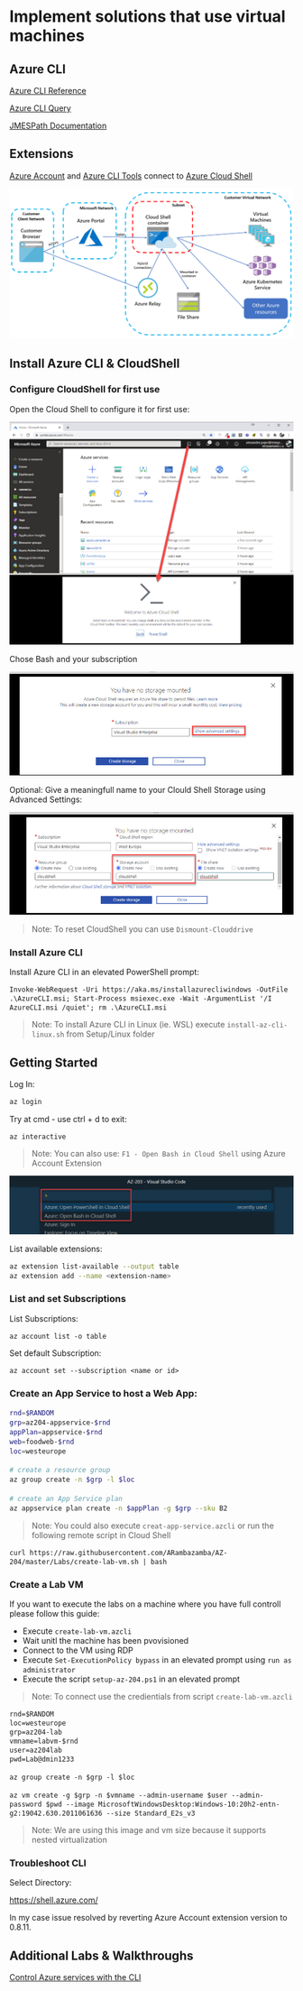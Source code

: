 # Implement solutions that use virtual machines

## Azure CLI

[Azure CLI Reference](https://docs.microsoft.com/en-us/cli/azure/reference-index?view=azure-cli-latest)

[Azure CLI Query](https://docs.microsoft.com/en-us/cli/azure/query-azure-cli?view=azure-cli-latest)

[JMESPath Documentation](http://jmespath.org/)

## Extensions

[Azure Account](https://marketplace.visualstudio.com/items?itemName=ms-vscode.azure-account) and [Azure CLI Tools](https://marketplace.visualstudio.com/items?itemName=ms-vscode.azurecli) connect to [Azure Cloud Shell](https://docs.microsoft.com/en-us/azure/cloud-shell/overview#:~:text=Azure%20Cloud%20Shell%20is%20an,work%2C%20either%20Bash%20or%20PowerShell.&text=Direct%20link%3A%20Open%20a%20browser,%3A%2F%2Fshell.azure.com.)

![cloud-shell](_images/cloud-shell.png)

## Install Azure CLI & CloudShell

### Configure CloudShell for first use

Open the Cloud Shell to configure it for first use:

![configure-cs](_images/configure-cs.jpg)

Chose Bash and your subscription

![chose-bash](_images/chose-bash.jpg)

Optional: Give a meaningfull name to your Clould Shell Storage using Advanced Settings:

![set-storage](_images/set-storage.jpg)

> Note: To reset CloudShell you can use `Dismount-Clouddrive`

### Install Azure CLI

Install Azure CLI in an elevated PowerShell prompt:

```
Invoke-WebRequest -Uri https://aka.ms/installazurecliwindows -OutFile .\AzureCLI.msi; Start-Process msiexec.exe -Wait -ArgumentList '/I AzureCLI.msi /quiet'; rm .\AzureCLI.msi
```

> Note: To install Azure CLI in Linux (ie. WSL) execute `install-az-cli-linux.sh` from Setup/Linux folder

## Getting Started

Log In:

```bash
az login
```

Try at cmd - use ctrl + d to exit:

```
az interactive
```

> Note: You can also use: `F1 - Open Bash in Cloud Shell` using Azure Account Extension

![open](_images/azure-open.png)

List available extensions:

```bash
az extension list-available --output table
az extension add --name <extension-name>
```

### List and set Subscriptions

List Subscriptions:

```
az account list -o table
```

Set default Subscription:

```
az account set --subscription <name or id>
```
### Create an App Service to host a Web App:

```bash
rnd=$RANDOM
grp=az204-appservice-$rnd
appPlan=appservice-$rnd
web=foodweb-$rnd
loc=westeurope

# create a resource group
az group create -n $grp -l $loc

# create an App Service plan
az appservice plan create -n $appPlan -g $grp --sku B2
```

> Note: You could also execute `creat-app-service.azcli` or run the following remote script in Cloud Shell

```
curl https://raw.githubusercontent.com/ARambazamba/AZ-204/master/Labs/create-lab-vm.sh | bash
```

### Create a Lab VM

If you want to execute the labs on a machine where you have full controll please follow this guide:

- Execute `create-lab-vm.azcli`
- Wait unitl the machine has been pvovisioned
- Connect to the VM using RDP
- Execute `Set-ExecutionPolicy bypass` in an elevated prompt using `run as administrator`
- Execute the script `setup-az-204.ps1` in an elevated prompt

> Note: To connect use the credientials from script `create-lab-vm.azcli`

```
rnd=$RANDOM
loc=westeurope
grp=az204-lab
vmname=labvm-$rnd
user=az204lab
pwd=Lab@dmin1233

az group create -n $grp -l $loc

az vm create -g $grp -n $vmname --admin-username $user --admin-password $pwd --image MicrosoftWindowsDesktop:Windows-10:20h2-entn-g2:19042.630.2011061636 --size Standard_E2s_v3
```

> Note: We are using this image and vm size because it supports nested virtualization

### Troubleshoot CLI

Select Directory:

https://shell.azure.com/

In my case issue resolved by reverting Azure Account extension version to 0.8.11.

## Additional Labs & Walkthroughs

[Control Azure services with the CLI](https://docs.microsoft.com/en-us/learn/modules/control-azure-services-with-cli/)
